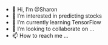 - 👋 Hi, I’m @Sharon
- 👀 I’m interested in predicting stocks
- 🌱 I’m currently learning TensorFlow
- 💞️ I’m looking to collaborate on ...
- 📫 How to reach me ...

<!---
QueenSharon/QueenSharon is a ✨ special ✨ repository because its `README.md` (this file) appears on your GitHub profile.
You can click the Preview link to take a look at your changes.
--->
